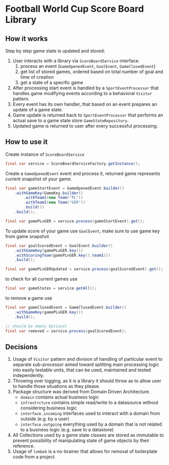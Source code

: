 # Football World Cup Score Board Library

## How it works

Step by step game state is updated and stored:

1. User interacts with a library via `ScoreBoardService` interface.
    1. process an event (`GameOpenedEvent`, `GoalEvent`, `GameClosedEvent`)
    2. get list of stored games, ordered based on total number of goal and time of creation
    3. get a state of a specific game
2. After processing start event is handled by a `SportEventProcessor` that handles game modifying events according to a behavioral `Visitor` pattern.
3. Every event has its own handler, that based on an event prepares an update of a game state.
4. Game update is returned back to `SportEventProcessor` that performs an actual save to a game state store `GameStateRepository`.
5. Updated game is returned to user after every successful processing.

## How to use it

Create instance of `ScoreBoardService`

```java
final var service = ScoreBoardServiceFactory.getInstance();
```

Create a `GameOpenedEvent` event and process it, returned game represents current snapshot of your game.

```java
final var gameStartEvent = GameOpenedEvent.builder()
    .withGameKey(GameKey.builder()
        .withTeam1(new Team("PL"))
        .withTeam2(new Team("GER"))
        .build())
    .build();

final var gamePLvGER = service.process(gameStartEvent).get();
```

To update score of your game use `GoalEvent`, make sure to use game key from game snapshot

```java
final var goalScoredEvent = GoalEvent.builder()
    .withGameKey(gamePLvGER.key())
    .withScoringTeam(gamePLvGER.key().team1())
    .build();

final var gamePLvGERUpdated = service.process(goalScoredEvent).get();
```

to check for all current games use

```java
final var gameStates = service.getAll();
```

to remove a game use

```java
final var gameClosedEvent = GameClosedEvent.builder()
    .withGameKey(gamePLvGER.key())
    .build();

// should be empty Optional
final var removed = service.process(goalScoredEvent);
```

## Decisions

1. Usage of `Visitor` pattern and division of handling of particular event to separate sub-processor aimed toward splitting main processing logic
   into easily testable units, that can be used, maintained and tested independently.
2. Throwing over logging, as it is a library it should throw as to allow user to handle those situations as they please.
3. Package structure was derived from Domain Driven Architecture.
    - `domain` contains actual business logic
    - `infrastrcture` contains simple read/write to a datasource without considering business logic
    - `interface.incoming` interfaces used to interact with a domain from outside (e.g. by a user)
    - `interface.outgoing` everything used by a domain that is not related to a business logic (e.g. save to a datastore)
4. All Collections used by a game state classes are stored as immutable to prevent possibility of manipulating state of game objects by their
   reference.
5. Usage of `lombok` is a no-brainer that allows for removal of boilerplate code from a project.
